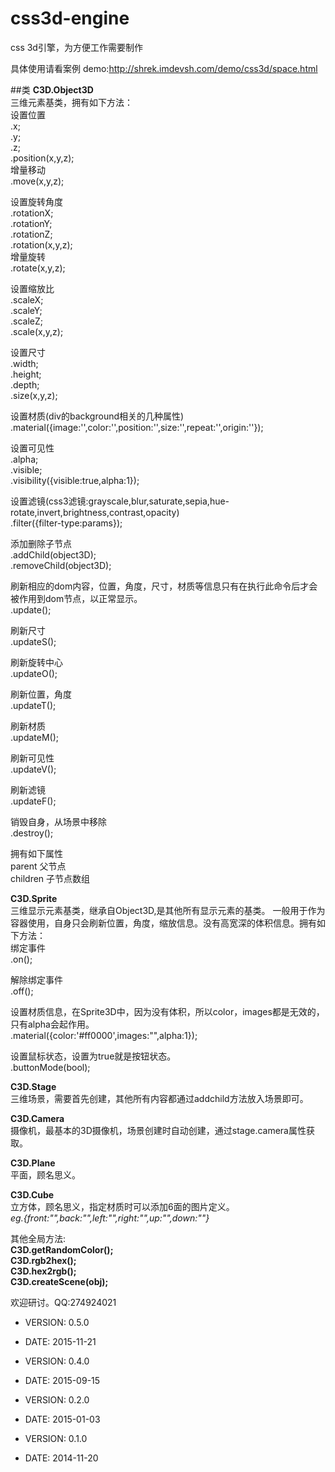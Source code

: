 css3d-engine
============

css 3d引擎，为方便工作需要制作

具体使用请看案例
demo:http://shrek.imdevsh.com/demo/css3d/space.html


##类
**C3D.Object3D**  
三维元素基类，拥有如下方法：  
设置位置  
.x;  
.y;  
.z;  
.position(x,y,z);  
增量移动  
.move(x,y,z);  

设置旋转角度  
.rotationX;  
.rotationY;  
.rotationZ;  
.rotation(x,y,z);  
增量旋转  
.rotate(x,y,z);  

设置缩放比  
.scaleX;  
.scaleY;  
.scaleZ;  
.scale(x,y,z);  

设置尺寸  
.width;  
.height;  
.depth;  
.size(x,y,z);  

设置材质(div的background相关的几种属性)  
.material({image:'',color:'',position:'',size:'',repeat:'',origin:''});  

设置可见性  
.alpha;  
.visible;  
.visibility({visible:true,alpha:1});  

设置滤镜(css3滤镜:grayscale,blur,saturate,sepia,hue-rotate,invert,brightness,contrast,opacity)  
.filter({filter-type:params});  

添加删除子节点  
.addChild(object3D);  
.removeChild(object3D);  

刷新相应的dom内容，位置，角度，尺寸，材质等信息只有在执行此命令后才会被作用到dom节点，以正常显示。  
.update();  

刷新尺寸  
.updateS();  

刷新旋转中心  
.updateO();  

刷新位置，角度  
.updateT();  

刷新材质  
.updateM();  

刷新可见性  
.updateV();  

刷新滤镜  
.updateF();  

销毁自身，从场景中移除  
.destroy();  

拥有如下属性  
parent  父节点  
children  子节点数组  


**C3D.Sprite**  
三维显示元素基类，继承自Object3D,是其他所有显示元素的基类。
一般用于作为容器使用，自身只会刷新位置，角度，缩放信息。没有高宽深的体积信息。拥有如下方法：  
绑定事件  
.on();  

解除绑定事件  
.off();  

设置材质信息，在Sprite3D中，因为没有体积，所以color，images都是无效的，只有alpha会起作用。  
.material({color:'#ff0000',images:"",alpha:1});  

设置鼠标状态，设置为true就是按钮状态。  
.buttonMode(bool);  


**C3D.Stage**  
三维场景，需要首先创建，其他所有内容都通过addchild方法放入场景即可。  


**C3D.Camera**  
摄像机，最基本的3D摄像机，场景创建时自动创建，通过stage.camera属性获取。  


**C3D.Plane**  
平面，顾名思义。  


**C3D.Cube**  
立方体，顾名思义，指定材质时可以添加6面的图片定义。  
*eg.{front:"",back:"",left:"",right:"",up:"",down:""}*  




其他全局方法:  
**C3D.getRandomColor();**  
**C3D.rgb2hex();**  
**C3D.hex2rgb();**  
**C3D.createScene(obj);**  




欢迎研讨。QQ:274924021  



 * VERSION: 0.5.0
 * DATE: 2015-11-21

 * VERSION: 0.4.0
 * DATE: 2015-09-15

 * VERSION: 0.2.0
 * DATE: 2015-01-03

 * VERSION: 0.1.0
 * DATE: 2014-11-20
